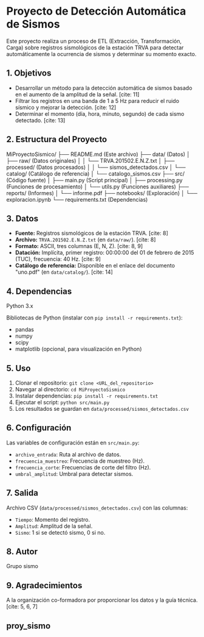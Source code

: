    # Proyecto de Detección Automática de Sismos

   Este proyecto realiza un proceso de ETL (Extracción, Transformación, Carga) sobre registros sismológicos de la estación TRVA para detectar automáticamente la ocurrencia de sismos y determinar su momento exacto.

   ## 1. Objetivos

   * Desarrollar un método para la detección automática de sismos basado en el aumento de la amplitud de la señal. [cite: 11]
   * Filtrar los registros en una banda de 1 a 5 Hz para reducir el ruido sísmico y mejorar la detección. [cite: 12]
   * Determinar el momento (día, hora, minuto, segundo) de cada sismo detectado. [cite: 13]

   ## 2. Estructura del Proyecto

MiProyectoSismico/
├── README.md           (Este archivo)
├── data/               (Datos)
│   ├── raw/            (Datos originales)
│   │   └── TRVA.201502.E.N.Z.txt
│   ├── processed/      (Datos procesados)
│   │   └── sismos_detectados.csv
│   └── catalog/        (Catálogo de referencia)
│       └── catalogo_sismos.csv
├── src/                (Código fuente)
│   ├── main.py         (Script principal)
│   ├── processing.py   (Funciones de procesamiento)
│   └── utils.py        (Funciones auxiliares)
├── reports/            (Informes)
│   └── informe.pdf
├── notebooks/          (Exploración)
│   └── exploracion.ipynb
└── requirements.txt    (Dependencias)


## 3. Datos

* **Fuente:** Registros sismológicos de la estación TRVA. [cite: 8]
* **Archivo:** `TRVA.201502.E.N.Z.txt` (en `data/raw/`). [cite: 8]
* **Formato:** ASCII, tres columnas (E, N, Z). [cite: 8, 9]
* **Datación:** Implícita, primer registro: 00:00:00 del 01 de febrero de 2015 (TUC), frecuencia: 40 Hz. [cite: 9]
* **Catálogo de referencia:** Disponible en el enlace del documento "uno.pdf" (en `data/catalog/`). [cite: 14]

## 4. Dependencias

Python 3.x

Bibliotecas de Python (instalar con `pip install -r requirements.txt`):

* pandas
* numpy
* scipy
* matplotlib (opcional, para visualización en Python)

## 5. Uso

1.  Clonar el repositorio: `git clone <URL_del_repositorio>`
2.  Navegar al directorio: `cd MiProyectoSismico`
3.  Instalar dependencias: `pip install -r requirements.txt`
4.  Ejecutar el script: `python src/main.py`
5.  Los resultados se guardan en `data/processed/sismos_detectados.csv`

## 6. Configuración

Las variables de configuración están en `src/main.py`:

* `archivo_entrada`: Ruta al archivo de datos.
* `frecuencia_muestreo`: Frecuencia de muestreo (Hz).
* `frecuencia_corte`: Frecuencias de corte del filtro (Hz).
* `umbral_amplitud`: Umbral para detectar sismos.

## 7. Salida

Archivo CSV (`data/processed/sismos_detectados.csv`) con las columnas:

* `Tiempo`: Momento del registro.
* `Amplitud`: Amplitud de la señal.
* `Sismo`: 1 si se detectó sismo, 0 si no.

## 8. Autor

Grupo sismo

## 9. Agradecimientos

A la organización co-formadora por proporcionar los datos y la guía técnica. [cite: 5, 6, 7]

## proy_sismo